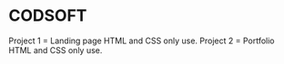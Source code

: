 # CODSOFT
Project 1 = Landing page
HTML and CSS only use.
Project 2 = Portfolio 
HTML and CSS only use.
